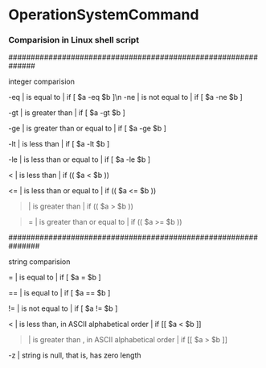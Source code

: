 # OperationSystemCommand

### Comparision in Linux shell script

##############################################################

  integer comparision

  -eq | is equal to | if [ $a -eq $b ]\n
  -ne | is not equal to | if [ $a -ne $b ]
  
  -gt | is greater than | if [ $a -gt $b ]
  
  -ge | is greater than or equal to | if [ $a -ge $b ]
  
  -lt | is less than | if [ $a -lt $b ]
  
  -le | is less than or equal to | if [ $a -le $b ]

  < | is less than | if (( $a < $b ))
  
  <= | is less than or equal to | if (( $a <= $b ))
  
  > | is greater than | if (( $a > $b ))
 
  >= | is greater than or equal to | if (( $a >= $b ))

###############################################################

  string comparision
  
  = | is equal to | if [ $a = $b ]
  
  == | is equal to | if [ $a == $b ]
  
  != | is not equal to | if [ $a != $b ]
  
  < | is less than, in ASCII alphabetical order | if [[ $a < $b ]]
  
  > | is greater than , in ASCII alphabetical order | if [[ $a > $b ]]
  
  -z | string is null, that is, has zero length
